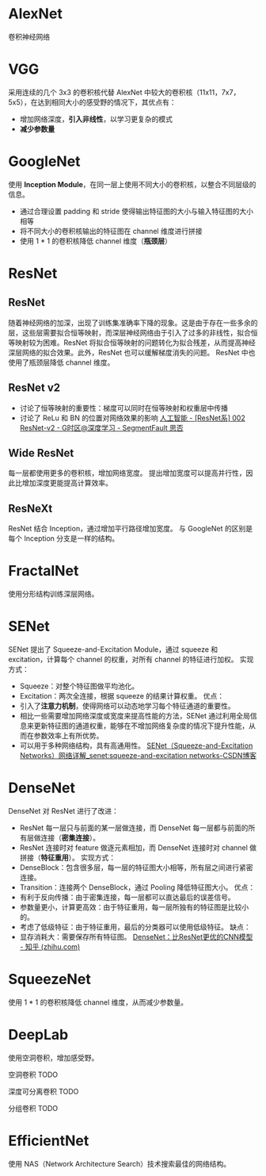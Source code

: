# AlexNet
卷积神经网络

# VGG
采用连续的几个 3x3 的卷积核代替 AlexNet 中较大的卷积核（11x11，7x7，5x5），在达到相同大小的感受野的情况下，其优点有：
- 增加网络深度，**引入非线性**，以学习更复杂的模式
- **减少参数量**

# GoogleNet
使用 **Inception Module**，在同一层上使用不同大小的卷积核，以整合不同层级的信息。
- 通过合理设置 padding 和 stride 使得输出特征图的大小与输入特征图的大小相等
- 将不同大小的卷积核输出的特征图在 channel 维度进行拼接
- 使用 1 * 1 的卷积核降低 channel 维度（**瓶颈层**）

# ResNet
## ResNet
随着神经网络的加深，出现了训练集准确率下降的现象。这是由于存在一些多余的层，这些层需要拟合恒等映射，而深层神经网络由于引入了过多的非线性，拟合恒等映射较为困难。ResNet 将拟合恒等映射的问题转化为拟合残差，从而提高神经深层网络的拟合效果。此外，ResNet 也可以缓解梯度消失的问题。
ResNet 中也使用了瓶颈层降低 channel 维度。
## ResNet v2
- 讨论了恒等映射的重要性：梯度可以同时在恒等映射和权重层中传播
- 讨论了 ReLu 和 BN 的位置对网络效果的影响
[人工智能 - [ResNet系] 002 ResNet-v2 - G时区@深度学习 - SegmentFault 思否](https://segmentfault.com/a/1190000011228906)
## Wide ResNet
每一层都使用更多的卷积核，增加网络宽度。
提出增加宽度可以提高并行性，因此比增加深度更能提高计算效率。
## ResNeXt
ResNet 结合 Inception，通过增加平行路径增加宽度。
与 GoogleNet 的区别是每个 Inception 分支是一样的结构。

# FractalNet
使用分形结构训练深层网络。

# SENet
SENet 提出了 Squeeze-and-Excitation Module，通过 squeeze 和 excitation，计算每个 channel 的权重，对所有 channel 的特征进行加权。
实现方式：
- Squeeze：对整个特征图做平均池化。
- Excitation：两次全连接，根据 squeeze 的结果计算权重。
优点：
- 引入了**注意力机制**，使得网络可以动态地学习每个特征通道的重要性。
- 相比一些需要增加网络深度或宽度来提高性能的方法，SENet 通过利用全局信息来更新特征图的通道权重，能够在不增加网络复杂度的情况下提升性能，从而在参数效率上有所优势。
- 可以用于多种网络结构，具有高通用性。
[SENet（Squeeze-and-Excitation Networks）网络详解_senet:squeeze-and-excitation networks-CSDN博客](https://blog.csdn.net/Evan123mg/article/details/80058077)
# DenseNet
DenseNet 对 ResNet 进行了改进：
- ResNet 每一层只与前面的某一层做连接，而 DenseNet 每一层都与前面的所有层做连接（**密集连接**）。
- ResNet 连接时对 feature 做逐元素相加，而 DenseNet 连接时对 channel 做拼接（**特征重用**）。
实现方式：
- DenseBlock：包含很多层，每一层的特征图大小相等，所有层之间进行紧密连接。
- Transition：连接两个 DenseBlock，通过 Pooling 降低特征图大小。
优点：
- 有利于反向传播：由于密集连接，每一层都可以直达最后的误差信号。
- 参数量更小，计算更高效：由于特征重用，每一层所独有的特征图是比较小的。
- 考虑了低级特征：由于特征重用，最后的分类器可以使用低级特征。
缺点：
- 显存消耗大：需要保存所有特征图。
[DenseNet：比ResNet更优的CNN模型 - 知乎 (zhihu.com)](https://zhuanlan.zhihu.com/p/37189203)

# SqueezeNet
使用 1 * 1 的卷积核降低 channel 维度，从而减少参数量。

# DeepLab
使用空洞卷积，增加感受野。

空洞卷积
TODO

深度可分离卷积
TODO

分组卷积
TODO

# EfficientNet
使用 NAS（Network Architecture Search）技术搜索最佳的网络结构。


